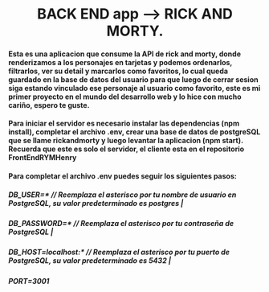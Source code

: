 <h1 align="center">BACK END app --> RICK AND MORTY.</h1>

<h4>Esta es una aplicacion que consume la API de rick and morty, donde renderizamos a los personajes en tarjetas y podemos ordenarlos, filtrarlos, ver su detail y marcarlos como favoritos, lo cual queda guardado en la base de datos del usuario para que luego de cerrar sesion siga estando vinculado ese personaje al usuario como favorito, este es mi primer proyecto en el mundo del desarrollo web y lo hice con mucho cariño, espero te guste.</h4>


<h4>Para iniciar el servidor es necesario instalar las dependencias (npm install), completar el archivo .env, crear una base de datos de postgreSQL que se llame rickandmorty y luego levantar la aplicacion (npm start). Recuerda que este es solo el servidor, el cliente esta en el repositorio FrontEndRYMHenry</h4>

<h4>Para completar el archivo .env puedes seguir los siguientes pasos:</h4>

<h5>DB_USER=*  // Reemplaza el asterisco por tu nombre de usuario en PostgreSQL, su valor predeterminado es postgres |</h5>
<h5>DB_PASSWORD=*  // Reemplaza el asterisco por tu contraseña de PostgreSQL |</h5>
<h5>DB_HOST=localhost:*  // Reemplaza el asterisco por tu puerto de PostgreSQL, su valor predeterminado es 5432 |</h5>
<h5>PORT=3001</h5>
